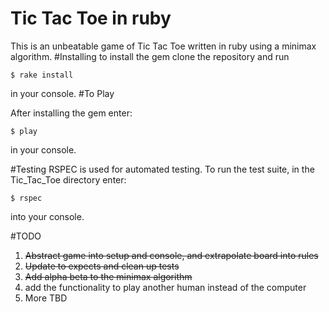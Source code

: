 # Tic Tac Toe in ruby
This is an unbeatable game of Tic Tac Toe written in ruby using a minimax algorithm.
#Installing
to install the gem clone the repository and run
```
$ rake install
```
in your console.
#To Play

After installing the gem enter:
```
$ play
```
in your console.

#Testing
RSPEC is used for automated testing. To run the test suite, in the Tic_Tac_Toe directory enter:
```
$ rspec
```
into your console.

#TODO
1. ~~Abstract game into setup and console, and extrapolate board into rules~~
2. ~~Update to expects and clean up tests~~
3. ~~Add alpha beta to the minimax algorithm~~
4. add the functionality to play another human instead of the computer
5. More TBD
